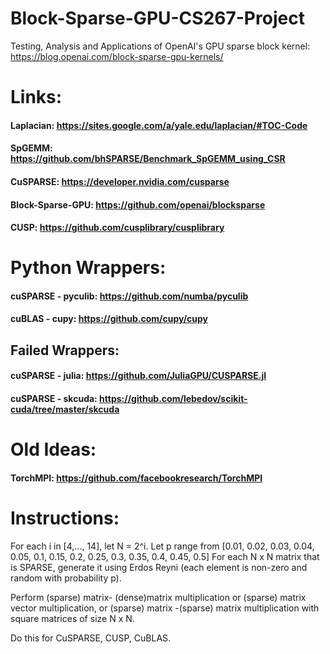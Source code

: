 # Block-Sparse-GPU-CS267-Project
Testing, Analysis and Applications of OpenAI's GPU sparse block kernel: https://blog.openai.com/block-sparse-gpu-kernels/


# Links:

#### Laplacian: https://sites.google.com/a/yale.edu/laplacian/#TOC-Code
#### SpGEMM: https://github.com/bhSPARSE/Benchmark_SpGEMM_using_CSR
#### CuSPARSE: https://developer.nvidia.com/cusparse
#### Block-Sparse-GPU: https://github.com/openai/blocksparse
#### CUSP: https://github.com/cusplibrary/cusplibrary

# Python Wrappers:

#### cuSPARSE - pyculib: https://github.com/numba/pyculib
#### cuBLAS - cupy: https://github.com/cupy/cupy

## Failed Wrappers:
#### cuSPARSE - julia: https://github.com/JuliaGPU/CUSPARSE.jl
#### cuSPARSE - skcuda: https://github.com/lebedov/scikit-cuda/tree/master/skcuda



# Old Ideas:

#### TorchMPI: https://github.com/facebookresearch/TorchMPI



# Instructions:

For each i in [4,..., 14], let N = 2^i.
Let p range from [0.01, 0.02, 0.03, 0.04, 0.05, 0.1, 0.15, 0.2, 0.25, 0.3, 0.35, 0.4, 0.45, 0.5]
For each N x N matrix that is SPARSE, generate it using Erdos Reyni (each element is non-zero and random with probability p). 

Perform (sparse) matrix- (dense)matrix multiplication or (sparse) matrix vector multiplication, or (sparse) matrix -(sparse) matrix multiplication with square matrices of size N x N. 

Do this for CuSPARSE, CUSP, CuBLAS. 

